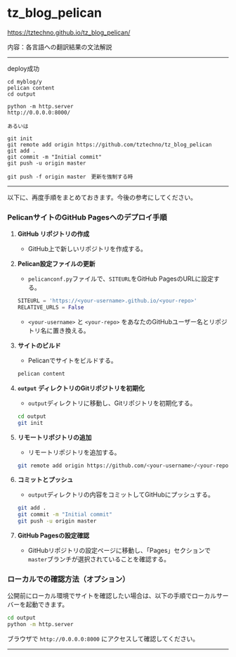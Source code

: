 # tz_blog_pelican


https://tztechno.github.io/tz_blog_pelican/

内容：各言語への翻訳結果の文法解説

---


deploy成功

```
cd myblog/y
pelican content
cd output

python -m http.server
http://0.0.0.0:8000/

あるいは

git init
git remote add origin https://github.com/tztechno/tz_blog_pelican
git add .
git commit -m "Initial commit"
git push -u origin master

git push -f origin master　更新を強制する時
```

---


以下に、再度手順をまとめておきます。今後の参考にしてください。

### PelicanサイトのGitHub Pagesへのデプロイ手順

1. **GitHub リポジトリの作成**
   - GitHub上で新しいリポジトリを作成する。

2. **Pelican設定ファイルの更新**
   - `pelicanconf.py`ファイルで、`SITEURL`をGitHub PagesのURLに設定する。
   ```python
   SITEURL = 'https://<your-username>.github.io/<your-repo>'
   RELATIVE_URLS = False
   ```
   - `<your-username>` と `<your-repo>` をあなたのGitHubユーザー名とリポジトリ名に置き換える。

3. **サイトのビルド**
   - Pelicanでサイトをビルドする。
   ```bash
   pelican content
   ```

4. **`output` ディレクトリのGitリポジトリを初期化**
   - `output`ディレクトリに移動し、Gitリポジトリを初期化する。
   ```bash
   cd output
   git init
   ```

5. **リモートリポジトリの追加**
   - リモートリポジトリを追加する。
   ```bash
   git remote add origin https://github.com/<your-username>/<your-repo>.git
   ```

6. **コミットとプッシュ**
   - `output`ディレクトリの内容をコミットしてGitHubにプッシュする。
   ```bash
   git add .
   git commit -m "Initial commit"
   git push -u origin master
   ```

7. **GitHub Pagesの設定確認**
   - GitHubリポジトリの設定ページに移動し、「Pages」セクションで`master`ブランチが選択されていることを確認する。

### ローカルでの確認方法（オプション）

公開前にローカル環境でサイトを確認したい場合は、以下の手順でローカルサーバーを起動できます。

```bash
cd output
python -m http.server
```

ブラウザで `http://0.0.0.0:8000` にアクセスして確認してください。


---

